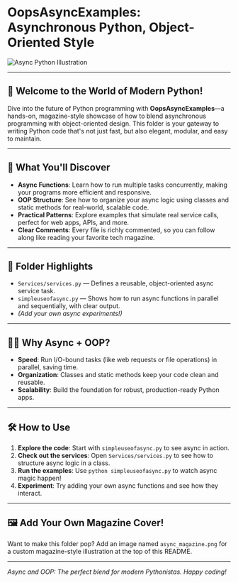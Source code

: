 # OopsAsyncExamples: Asynchronous Python, Object-Oriented Style

![Async Python Illustration](./async_magazine.png)

---

## 🚀 Welcome to the World of Modern Python!

Dive into the future of Python programming with **OopsAsyncExamples**—a hands-on, magazine-style showcase of how to blend asynchronous programming with object-oriented design. This folder is your gateway to writing Python code that's not just fast, but also elegant, modular, and easy to maintain.

---

## 🧩 What You'll Discover
- **Async Functions**: Learn how to run multiple tasks concurrently, making your programs more efficient and responsive.
- **OOP Structure**: See how to organize your async logic using classes and static methods for real-world, scalable code.
- **Practical Patterns**: Explore examples that simulate real service calls, perfect for web apps, APIs, and more.
- **Clear Comments**: Every file is richly commented, so you can follow along like reading your favorite tech magazine.

---

## 📂 Folder Highlights
- `Services/services.py` — Defines a reusable, object-oriented async service task.
- `simpleuseofasync.py` — Shows how to run async functions in parallel and sequentially, with clear output.
- *(Add your own async experiments!)*

---

## 🏄‍♂️ Why Async + OOP?
- **Speed**: Run I/O-bound tasks (like web requests or file operations) in parallel, saving time.
- **Organization**: Classes and static methods keep your code clean and reusable.
- **Scalability**: Build the foundation for robust, production-ready Python apps.

---

## 🛠️ How to Use
1. **Explore the code**: Start with `simpleuseofasync.py` to see async in action.
2. **Check out the services**: Open `Services/services.py` to see how to structure async logic in a class.
3. **Run the examples**: Use `python simpleuseofasync.py` to watch async magic happen!
4. **Experiment**: Try adding your own async functions and see how they interact.

---

## 🖼️ Add Your Own Magazine Cover!
Want to make this folder pop? Add an image named `async_magazine.png` for a custom magazine-style illustration at the top of this README.

---

*Async and OOP: The perfect blend for modern Pythonistas. Happy coding!*
